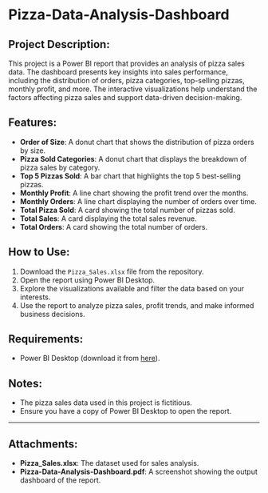# Pizza-Data-Analysis-Dashboard

## Project Description:
This project is a Power BI report that provides an analysis of pizza sales data. The dashboard presents key insights into sales performance, including the distribution of orders, pizza categories, top-selling pizzas, monthly profit, and more. The interactive visualizations help understand the factors affecting pizza sales and support data-driven decision-making.

## Features:
- **Order of Size**: A donut chart that shows the distribution of pizza orders by size.
- **Pizza Sold Categories**: A donut chart that displays the breakdown of pizza sales by category.
- **Top 5 Pizzas Sold**: A bar chart that highlights the top 5 best-selling pizzas.
- **Monthly Profit**: A line chart showing the profit trend over the months.
- **Monthly Orders**: A line chart displaying the number of orders over time.
- **Total Pizza Sold**: A card showing the total number of pizzas sold.
- **Total Sales**: A card displaying the total sales revenue.
- **Total Orders**: A card showing the total number of orders.

## How to Use:
1. Download the `Pizza_Sales.xlsx` file from the repository.
2. Open the report using Power BI Desktop.
3. Explore the visualizations available and filter the data based on your interests.
4. Use the report to analyze pizza sales, profit trends, and make informed business decisions.

## Requirements:
- Power BI Desktop (download it from [here](https://powerbi.microsoft.com/desktop/)).

## Notes:
- The pizza sales data used in this project is fictitious.
- Ensure you have a copy of Power BI Desktop to open the report.

---

## Attachments:
- **Pizza_Sales.xlsx**: The dataset used for sales analysis.
- **Pizza-Data-Analysis-Dashboard.pdf**: A screenshot showing the output dashboard of the report.
